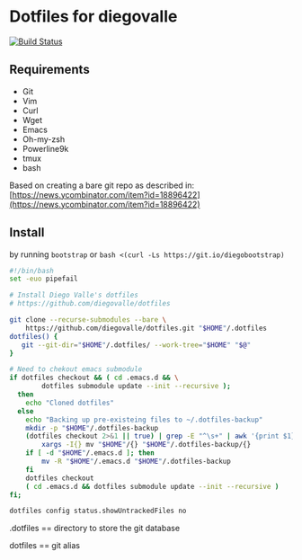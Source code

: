 # Dotfiles for diegovalle

[![Build Status](https://travis-ci.org/diegovalle/dotfiles.svg?branch=master)](https://travis-ci.org/diegovalle/dotfiles)

## Requirements

- Git
- Vim
- Curl
- Wget
- Emacs
- Oh-my-zsh
- Powerline9k
- tmux
- bash

Based on creating a bare git repo as described in: [https://news.ycombinator.com/item?id=18896422](https://news.ycombinator.com/item?id=18896422)

## Install

by running ```bootstrap``` or ```bash <(curl -Ls https://git.io/diegobootstrap)```

```bash
#!/bin/bash
set -euo pipefail

# Install Diego Valle's dotfiles
# https://github.com/diegovalle/dotfiles

git clone --recurse-submodules --bare \
    https://github.com/diegovalle/dotfiles.git "$HOME"/.dotfiles
dotfiles() {
   git --git-dir="$HOME"/.dotfiles/ --work-tree="$HOME" "$@"
}

# Need to chekout emacs submodule
if dotfiles checkout && ( cd .emacs.d && \
        dotfiles submodule update --init --recursive );
  then
    echo "Cloned dotfiles"
  else
    echo "Backing up pre-existeing files to ~/.dotfiles-backup"
    mkdir -p "$HOME"/.dotfiles-backup
    (dotfiles checkout 2>&1 || true) | grep -E "^\s+" | awk '{print $1}' | \
        xargs -I{} mv "$HOME"/{} "$HOME"/.dotfiles-backup/{}
    if [ -d "$HOME"/.emacs.d ]; then
        mv -R "$HOME"/.emacs.d "$HOME"/.dotfiles-backup
    fi
    dotfiles checkout
    ( cd .emacs.d && dotfiles submodule update --init --recursive )
fi;

dotfiles config status.showUntrackedFiles no
```

.dotfiles == directory to store the git database

dotfiles == git alias
